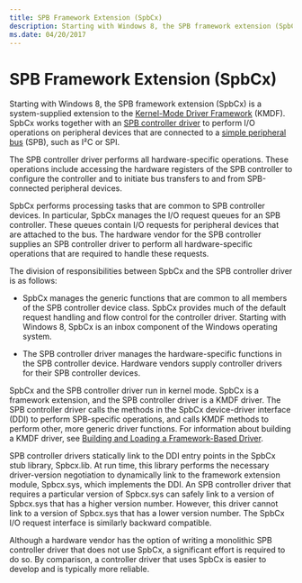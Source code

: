 ```yaml
---
title: SPB Framework Extension (SpbCx)
description: Starting with Windows 8, the SPB framework extension (SpbCx) is a system-supplied extension to the Kernel-Mode Driver Framework (KMDF).
ms.date: 04/20/2017
---
```


# SPB Framework Extension (SpbCx)


Starting with Windows 8, the SPB framework extension (SpbCx) is a system-supplied extension to the [Kernel-Mode Driver Framework](../wdf/index.md) (KMDF). SpbCx works together with an [SPB controller driver](/previous-versions/hh698221(v=vs.85)) to perform I/O operations on peripheral devices that are connected to a [simple peripheral bus](/previous-versions/hh450903(v=vs.85)) (SPB), such as I²C or SPI.

The SPB controller driver performs all hardware-specific operations. These operations include accessing the hardware registers of the SPB controller to configure the controller and to initiate bus transfers to and from SPB-connected peripheral devices.

SpbCx performs processing tasks that are common to SPB controller devices. In particular, SpbCx manages the I/O request queues for an SPB controller. These queues contain I/O requests for peripheral devices that are attached to the bus. The hardware vendor for the SPB controller supplies an SPB controller driver to perform all hardware-specific operations that are required to handle these requests.

The division of responsibilities between SpbCx and the SPB controller driver is as follows:

-   SpbCx manages the generic functions that are common to all members of the SPB controller device class. SpbCx provides much of the default request handling and flow control for the controller driver. Starting with Windows 8, SpbCx is an inbox component of the Windows operating system.

-   The SPB controller driver manages the hardware-specific functions in the SPB controller device. Hardware vendors supply controller drivers for their SPB controller devices.

SpbCx and the SPB controller driver run in kernel mode. SpbCx is a framework extension, and the SPB controller driver is a KMDF driver. The SPB controller driver calls the methods in the SpbCx device-driver interface (DDI) to perform SPB-specific operations, and calls KMDF methods to perform other, more generic driver functions. For information about building a KMDF driver, see [Building and Loading a Framework-Based Driver](../wdf/building-and-loading-a-kmdf-driver.md).

SPB controller drivers statically link to the DDI entry points in the SpbCx stub library, Spbcx.lib. At run time, this library performs the necessary driver-version negotiation to dynamically link to the framework extension module, Spbcx.sys, which implements the DDI. An SPB controller driver that requires a particular version of Spbcx.sys can safely link to a version of Spbcx.sys that has a higher version number. However, this driver cannot link to a version of Spbcx.sys that has a lower version number. The SpbCx I/O request interface is similarly backward compatible.

Although a hardware vendor has the option of writing a monolithic SPB controller driver that does not use SpbCx, a significant effort is required to do so. By comparison, a controller driver that uses SpbCx is easier to develop and is typically more reliable.

 

